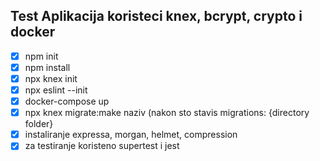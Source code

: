 ## Test Aplikacija koristeci knex, bcrypt, crypto i docker

- [x] npm init
- [x] npm install
- [x] npx knex init
- [x] npx eslint --init
- [x] docker-compose up
- [x] npx knex migrate:make naziv (nakon sto stavis migrations: {directory folder}
- [x] instaliranje expressa, morgan, helmet, compression
- [x] za testiranje koristeno supertest i jest
